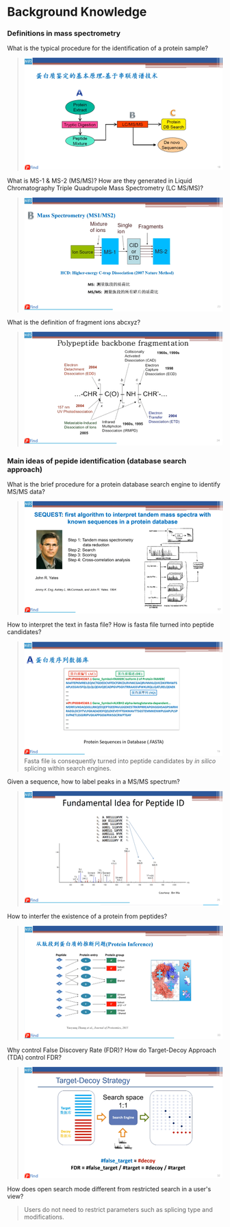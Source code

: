 # Background Knowledge

### Definitions in mass spectrometry

What is the typical procedure for the identification of a protein sample?

>![step_1](png/typical_procedure.png)

What is MS-1 & MS-2 (MS/MS)? How are they generated in Liquid Chromatography Triple Quadrupole Mass Spectrometry (LC MS/MS)?

>![step_1](png/MS1_MS2.png)

What is the definition of fragment ions abcxyz?

>![step_1](png/fragment_ions.png)

### Main ideas of pepide identification (database search approach)

What is the brief procedure for a protein database search engine to identify MS/MS data?

>![step_1](png/brief_procedure.png)

How to interpret the text in fasta file? How is fasta file turned into peptide candidates?

> ![step_1](png/fasta.png)
Fasta file is consequently turned into peptide candidates by *in silico* splicing within search engines.

Given a sequence, how to label peaks in a MS/MS spectrum?

>![step_1](png/labeling.png)

How to interfer the existence of a protein from peptides?

>![step_1](png/protein_inference.png)

Why control False Discovery Rate (FDR)? How do Target-Decoy Approach (TDA) control FDR?

>![step_1](png/TDA.png)

How does open search mode different from restricted search in a user's view?

> Users do not need to restrict parameters such as splicing type and modifications.
